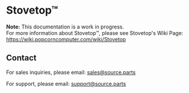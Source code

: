 # Stovetop™

**Note:** This documentation is a work in progress.  
For more information about Stovetop™, please see Stovetop's Wiki Page: https://wiki.popcorncomputer.com/wiki/Stovetop

## Contact
For sales inquiries, please email: <a href="mailto:sales@source.parts">sales@source.parts</a>

For support, please email: <a href="mailto:support@source.parts">support@source.parts</a>
